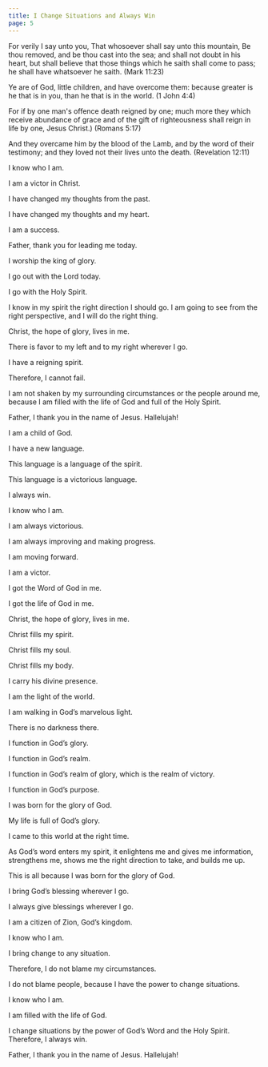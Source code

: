 ```yaml
---
title: I Change Situations and Always Win
page: 5
---
```


For verily I say unto you, That whosoever shall say unto this mountain, Be thou removed, and be thou cast into the sea; and shall not doubt in his heart, but shall believe that those things which he saith shall come to pass; he shall have whatsoever he saith. (Mark 11:23)

Ye are of God, little children, and have overcome them: because greater is he that is in you, than he that is in the world. (1 John 4:4)

For if by one man's offence death reigned by one; much more they which receive abundance of grace and of the gift of righteousness shall reign in life by one, Jesus Christ.) (Romans 5:17)

And they overcame him by the blood of the Lamb, and by the word of their testimony; and they loved not their lives unto the death. (Revelation 12:11)

I know who I am.

I am a victor in Christ.

I have changed my thoughts from the past.

I have changed my thoughts and my heart.

I am a success.

Father, thank you for leading me today.

I worship the king of glory.

I go out with the Lord today.

I go with the Holy Spirit.

I know in my spirit the right direction I should go. I am going to see from the right perspective, and I will do the right thing.

Christ, the hope of glory, lives in me.

There is favor to my left and to my right wherever I go.

I have a reigning spirit.

Therefore, I cannot fail.

I am not shaken by my surrounding circumstances or the people around me, because I am filled with the life of God and full of the Holy Spirit.

Father, I thank you in the name of Jesus. Hallelujah!

I am a child of God.

I have a new language.

This language is a language of the spirit.

This language is a victorious language.

I always win.

I know who I am.

I am always victorious.

I am always improving and making progress.

I am moving forward.

I am a victor.

I got the Word of God in me.

I got the life of God in me.

Christ, the hope of glory, lives in me.

Christ fills my spirit.

Christ fills my soul.

Christ fills my body.

I carry his divine presence.

I am the light of the world.

I am walking in God’s marvelous light.

There is no darkness there.

I function in God’s glory.

I function in God’s realm.

I function in God’s realm of glory, which is the realm of victory.

I function in God’s purpose.

I was born for the glory of God.

My life is full of God’s glory.

I came to this world at the right time.

As God’s word enters my spirit, it enlightens me and gives me information, strengthens me, shows me the right direction to take, and builds me up.

This is all because I was born for the glory of God.

I bring God’s blessing wherever I go.

I always give blessings wherever I go.

I am a citizen of Zion, God’s kingdom.

I know who I am.

I bring change to any situation.

Therefore, I do not blame my circumstances.

I do not blame people, because I have the power to change situations.

I know who I am.

I am filled with the life of God.

I change situations by the power of God’s Word and the Holy Spirit. Therefore, I always win.

Father, I thank you in the name of Jesus. Hallelujah!
